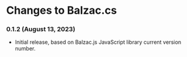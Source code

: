 # Changes to Balzac.cs

### 0.1.2 (August 13, 2023)

* Initial release, based on Balzac.js JavaScript library current version number.
